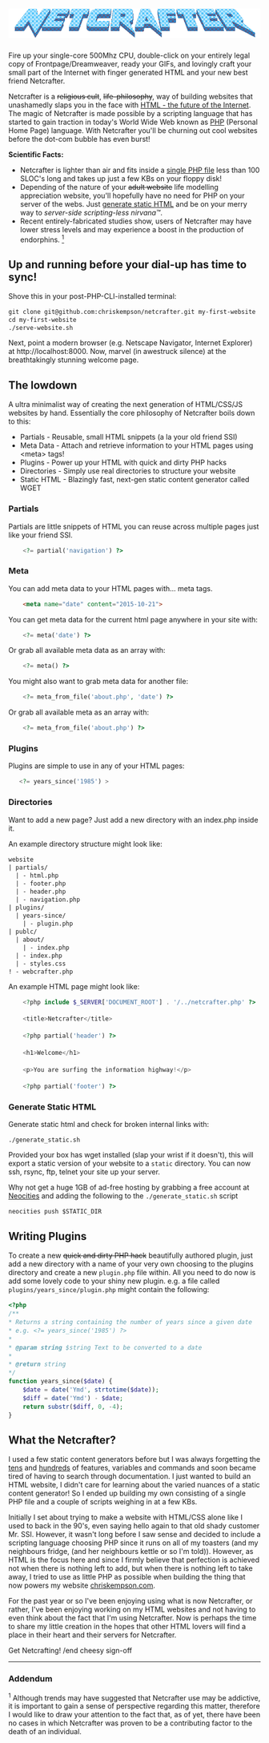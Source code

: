 # ![Netcrafter](public/netcrafter.gif)
Fire up your single-core 500Mhz CPU, double-click on your entirely legal copy of Frontpage/Dreamweaver, ready your GIFs, and lovingly craft your small part of the Internet with finger generated HTML and your new best friend Netcrafter.

Netcrafter is a ~~religious cult~~, ~~life-philosophy~~, way of building websites that unashamedly slaps you in the face with [HTML - the future of the Internet](https://blog.neocities.org/blog/2015/02/27/we-are-the-future.html). The magic of Netcrafter is made possible by a scripting language that has started to gain traction in today's World Wide Web known as [PHP](https://web.archive.org/web/20000301133004/http://php.net/) (Personal Home Page) language. With Netcrafter you'll be churning out cool websites before the dot-com bubble has even burst!

**Scientific Facts:** 
* Netcrafter is lighter than air and fits inside a [single PHP file](https://github.com/chriskempson/netcrafter/blob/master/netcrafter.php) less than 100 SLOC's long and takes up just a few KBs on your floppy disk!
* Depending of the nature of your ~~adult website~~ life modelling appreciation website, you'll hopefully have no need for PHP on your server of the webs. Just [generate static HTML](#generate-static-html) and be on your merry way to _server-side scripting-less nirvana&trade;_.
* Recent entirely-fabricated studies show, users of Netcrafter may have lower stress levels and may experience a boost in the production of endorphins. [<sup>1</sup>](#addendum)

## Up and running before your dial-up has time to sync!
Shove this in your post-PHP-CLI-installed terminal:

    git clone git@github.com:chriskempson/netcrafter.git my-first-website
    cd my-first-website
    ./serve-website.sh

Next, point a modern browser (e.g. Netscape Navigator, Internet Explorer) at http://localhost:8000. Now, marvel (in awestruck silence) at the breathtakingly stunning welcome page.

## The lowdown
A ultra minimalist way of creating the next generation of HTML/CSS/JS websites by hand. 
Essentially the core philosophy of Netcrafter boils down to this:

- Partials - Reusable, small HTML snippets (a la your old friend SSI)
- Meta Data - Attach and retrieve information to your HTML pages using \<meta\> tags!
- Plugins - Power up your HTML with quick and dirty PHP hacks
- Directories - Simply use real directories to structure your website
- Static HTML - Blazingly fast, next-gen static content generator called WGET

### Partials
Partials are little snippets of HTML you can reuse across multiple pages just like your friend SSI.

```php
    <?= partial('navigation') ?> 
```
### Meta
You can add meta data to your HTML pages with... meta tags.

```html
    <meta name="date" content="2015-10-21">
```

You can get meta data for the current html page anywhere in your site with:

```php
    <?= meta('date') ?>
```

Or grab all available meta data as an array with:

```php
    <?= meta() ?>
```

You might also want to grab meta data for another file:

```php
    <?= meta_from_file('about.php', 'date') ?>
```

Or grab all available meta as an array with:

```php
    <?= meta_from_file('about.php') ?>
```

### Plugins
Plugins are simple to use in any of your HTML pages:
```php
   <?= years_since('1985') >
```

### Directories
Want to add a new page? Just add a new directory with an index.php inside it.

An example directory structure might look like:

    website
    | partials/
      | - html.php
      | - footer.php
      | - header.php
      | - navigation.php
    | plugins/
      | years-since/
        | - plugin.php
    | publc/
      | about/
        | - index.php
      | - index.php
      | - styles.css
    ! - webcrafter.php

An example HTML page might look like:
```php
    <?php include $_SERVER['DOCUMENT_ROOT'] . '/../netcrafter.php' ?>

    <title>Netcrafter</title>
    
    <?php partial('header') ?>
    
    <h1>Welcome</h1>
    
    <p>You are surfing the information highway!</p>
    
    <?php partial('footer') ?>
```

### Generate Static HTML
Generate static html and check for broken internal links with:

    ./generate_static.sh

Provided your box has wget installed (slap your wrist if it doesn't), this will export a static version of your website to a `static` directory. You can now ssh, rsync, ftp, telnet your site up your server.

Why not get a huge 1GB of ad-free hosting by grabbing a free account at [Neocities](https://neocities.org) and adding the following to the `./generate_static.sh` script

    neocities push $STATIC_DIR

## Writing Plugins
To create a new ~~quick and dirty PHP hack~~ beautifully authored plugin, just add a new directory with a name of your very own choosing to the plugins directory and create a new `plugin.php` file within. All you need to do now is add some lovely code to your shiny new plugin. e.g. a file called `plugins/years_since/plugin.php` might contain the following:

```php
<?php 
/**
* Returns a string containing the number of years since a given date
* e.g. <?= years_since('1985') ?>
*
* @param string $string Text to be converted to a date
*
* @return string 
*/
function years_since($date) {
    $date = date('Ymd', strtotime($date));
    $diff = date('Ymd') - $date;
    return substr($diff, 0, -4);
}
```

## What the Netcrafter?
I used a few static content generators before but I was always forgetting the [tens](https://learn.cloudcannon.com/jekyll-cheat-sheet/) and [hundreds](https://gohugo.io/documentation/) of features, variables and commands and soon became tired of having to search through documentation. I just wanted to build an HTML website, I didn't care for learning about the varied nuances of a static content generator! So I ended up building my own consisting of a single PHP file and a couple of scripts weighing in at a few KBs. 

Initially I set about trying to make a website with HTML/CSS alone like I used to back in the 90's, even saying hello again to that old shady customer Mr. SSI. However, it wasn't long before I saw sense and decided to include a scripting language choosing PHP since it runs on all of my toasters (and my neighbours fridge, (and her neighbours kettle or so I'm told)). However, as HTML is the focus here and since I firmly believe that perfection is achieved not when there is nothing left to add, but when there is nothing left to take away, I tried to use as little PHP as  possible when building the thing that now powers my website [chriskempson.com](http://chriskempson.com).

For the past year or so I've been enjoying using what is now Netcrafter, or rather, I've been enjoying working on my HTML websites and not having to even think about the fact that I'm using Netcrafter. Now is perhaps the time to share my little creation in the hopes that other HTML lovers will find a place in their heart and their servers for Netcrafter.

Get Netcrafting! /end cheesy sign-off

---

### Addendum
<sup>1</sup> Although trends may have suggested that Netcrafter use may be addictive, it is important to gain a sense of perspective regarding this matter, therefore I would like to draw your attention to the fact that, as of yet, there have been no cases in which Netcrafter was proven to be a contributing factor to the death of an individual.